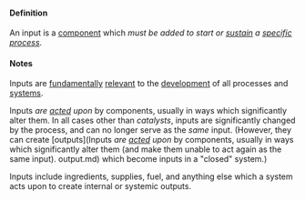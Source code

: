 #### Definition

An input is a [component](https://github.com/gcassel/Modular-Organization-Terminology/blob/master/terms/component.md) which *must be added to start or [sustain](https://github.com/gcassel/Modular-Organization-Terminology/blob/master/terms/sustain.md) a [specific](https://github.com/gcassel/Modular-Organization-Terminology/blob/master/terms/specific.md) [process](https://github.com/gcassel/Modular-Organization-Terminology/blob/master/terms/process.md)*.  
#### Notes

Inputs are [fundamentally](https://github.com/gcassel/Modular-Organization-Terminology/blob/master/terms/base.md) [relevant](https://github.com/gcassel/Modular-Organization-Terminology/blob/master/terms/relevance.md) to the [development](https://github.com/gcassel/Modular-Organization-Terminology/blob/master/terms/develop.md) of all processes and [systems](https://github.com/gcassel/Modular-Organization-Terminology/blob/master/terms/system.md).

Inputs *are [acted](https://github.com/gcassel/Modular-Organization-Terminology/blob/master/terms/act.md) upon* by components, usually in ways which significantly alter them.  In all cases other than *catalysts*, inputs are significantly changed by the process, and can no longer serve as the *same* input.  (However, they can create [outputs](Inputs *are [acted](https://github.com/gcassel/Modular-Organization-Terminology/blob/master/terms/act.md) upon* by components, usually in ways which significantly alter them (and make them unable to act again as the same input).
output.md) which become inputs in a "closed" system.)

Inputs include ingredients, supplies, fuel, and anything else which a system acts upon to create internal or systemic outputs.
